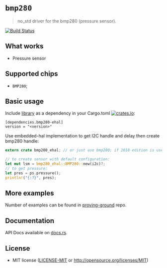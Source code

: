 # `bmp280`

> no_std driver for the bmp280 (pressure sensor).

[![Build Status](https://travis-ci.org/copterust/bmp280.svg?branch=master)](https://travis-ci.org/copterust/bmp280)

## What works

- Pressure sensor

## Supported chips

* `BMP280`;


## Basic usage

Include [library](https://crates.io/crates/bmp280) as a dependency in your Cargo.toml
[![crates.io](http://meritbadge.herokuapp.com/bmp280?style=flat-square)](https://crates.io/crates/bmp280):

```
[dependencies.bmp280-ehal]
version = "<version>"
```

Use embedded-hal implementation to get I2C handle and delay then create bmp280 handle:

```rust
extern crate bmp280_ehal; // or just use bmp280; if 2018 edition is used.

// to create sensor with default configuration:
let mut lsm = bmp280_ehal::BMP280::new(i2c)?;
// to get pressure:
let pres = ps.pressure();
println!("{:?}", pres);
```

## More examples

Number of examples can be found in [proving-ground](https://github.com/copterust/proving-ground) repo.

## Documentation

API Docs available on [docs.rs](https://docs.rs/bmp280).

## License

- MIT license ([LICENSE-MIT](LICENSE-MIT) or http://opensource.org/licenses/MIT)
